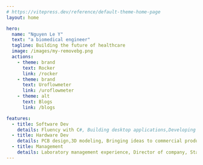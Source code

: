 ```yaml
---
# https://vitepress.dev/reference/default-theme-home-page
layout: home

hero:
  name: "Nguyen Le Y"
  text: "a biomedical engineer"
  tagline: Building the future of healthcare
  image: /images/my-removebg.png
  actions:
    - theme: brand
      text: Rocker
      link: /rocker
    - theme: brand
      text: Uroflowmeter
      link: /uroflowmeter   
    - theme: alt
      text: Blogs
      link: /blogs

features:
  - title: Software Dev
    details: Fluency with C#, Building desktop applications,Developing websites
  - title: Hardware Dev
    details: PCB design,3D modeling, Bringing ideas to commercial products, Applied compliance
  - title: Management
    details: Laboratory management experience, Director of company, Startup experience
---
```


